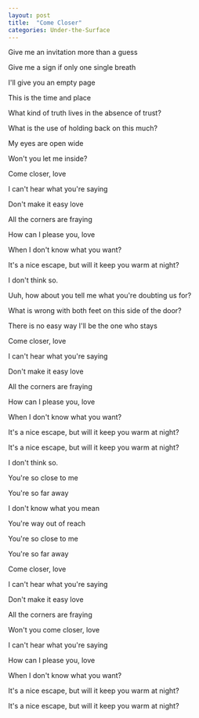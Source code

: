 ```yaml
---
layout: post
title:  "Come Closer"
categories: Under-the-Surface
---
```


Give me an invitation more than a guess

Give me a sign if only one single breath

I'll give you an empty page

This is the time and place

What kind of truth lives in the absence of trust?

What is the use of holding back on this much?

My eyes are open wide

Won't you let me inside?

Come closer, love

I can't hear what you're saying

Don't make it easy love

All the corners are fraying

How can I please you, love

When I don't know what you want?

It's a nice escape, but will it keep you warm at night?

I don't think so.

Uuh, how about you tell me what you're doubting us for?

What is wrong with both feet on this side of the door?

There is no easy way I'll be the one who stays

Come closer, love

I can't hear what you're saying

Don't make it easy love

All the corners are fraying

How can I please you, love

When I don't know what you want?

It's a nice escape, but will it keep you warm at night?

It's a nice escape, but will it keep you warm at night?

I don't think so.

You're so close to me

You're so far away

I don't know what you mean

You're way out of reach

You're so close to me

You're so far away

Come closer, love

I can't hear what you're saying

Don't make it easy love

All the corners are fraying

Won't you come closer, love

I can't hear what you're saying

How can I please you, love

When I don't know what you want?

It's a nice escape, but will it keep you warm at night?

It's a nice escape, but will it keep you warm at night?